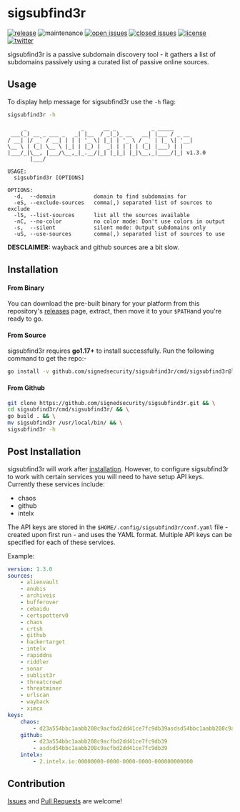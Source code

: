 # sigsubfind3r

[![release](https://img.shields.io/github/release/signedsecurity/sigsubfind3r?style=flat&color=0040ff)](https://github.com/signedsecurity/sigsubfind3r/releases) ![maintenance](https://img.shields.io/badge/maintained%3F-yes-0040ff.svg) [![open issues](https://img.shields.io/github/issues-raw/signedsecurity/sigsubfind3r.svg?style=flat&color=0040ff)](https://github.com/signedsecurity/sigsubfind3r/issues?q=is:issue+is:open) [![closed issues](https://img.shields.io/github/issues-closed-raw/signedsecurity/sigsubfind3r.svg?style=flat&color=0040ff)](https://github.com/signedsecurity/sigsubfind3r/issues?q=is:issue+is:closed) [![license](https://img.shields.io/badge/license-MIT-gray.svg?colorB=0040FF)](https://github.com/signedsecurity/sigsubfind3r/blob/master/LICENSE) [![twitter](https://img.shields.io/badge/twitter-@signedsecurity-0040ff.svg)](https://twitter.com/signedsecurity)

sigsubfind3r is a passive subdomain discovery tool - it gathers a list of subdomains passively using a curated list of passive online sources.

## Usage

To display help message for sigsubfind3r use the `-h` flag:

```bash
sigsubfind3r -h
```

```text
     _                 _      __ _           _ _____
 ___(_) __ _ ___ _   _| |__  / _(_)_ __   __| |___ / _ __
/ __| |/ _` / __| | | | '_ \| |_| | '_ \ / _` | |_ \| '__|
\__ \ | (_| \__ \ |_| | |_) |  _| | | | | (_| |___) | |
|___/_|\__, |___/\__,_|_.__/|_| |_|_| |_|\__,_|____/|_| v1.3.0
       |___/

USAGE:
  sigsubfind3r [OPTIONS]

OPTIONS:
  -d,  --domain            domain to find subdomains for
  -eS, --exclude-sources   comma(,) separated list of sources to exclude
  -lS, --list-sources      list all the sources available
  -nC, --no-color          no color mode: Don't use colors in output
  -s,  --silent            silent mode: Output subdomains only
  -uS, --use-sources       comma(,) separated list of sources to use
```

**DESCLAIMER:** wayback and github sources are a bit slow.

## Installation

#### From Binary

You can download the pre-built binary for your platform from this repository's [releases](https://github.com/signedsecurity/sigsubfind3r/releases/) page, extract, then move it to your `$PATH`and you're ready to go.

#### From Source

sigsubfind3r requires **go1.17+** to install successfully. Run the following command to get the repo:-

```bash
go install -v github.com/signedsecurity/sigsubfind3r/cmd/sigsubfind3r@latest
```

#### From Github

```bash
git clone https://github.com/signedsecurity/sigsubfind3r.git && \
cd sigsubfind3r/cmd/sigsubfind3r/ && \
go build . && \
mv sigsubfind3r /usr/local/bin/ && \
sigsubfind3r -h
```

## Post Installation

sigsubfind3r will work after [installation](#installation). However, to configure sigsubfind3r to work with certain services you will need to have setup API keys. Currently these services include:

* chaos
* github
* intelx

The API keys are stored in the `$HOME/.config/sigsubfind3r/conf.yaml` file - created upon first run - and uses the YAML format. Multiple API keys can be specified for each of these services.

Example:

```yaml
version: 1.3.0
sources:
    - alienvault
    - anubis
    - archiveis
    - bufferover
    - cebaidu
    - certspotterv0
    - chaos
    - crtsh
    - github
    - hackertarget
    - intelx
    - rapiddns
    - riddler
    - sonar
    - sublist3r
    - threatcrowd
    - threatminer
    - urlscan
    - wayback
    - ximcx
keys:
    chaos:
        - d23a554bbc1aabb208c9acfbd2dd41ce7fc9db39asdsd54bbc1aabb208c9acfb
    github:
        - d23a554bbc1aabb208c9acfbd2dd41ce7fc9db39
        - asdsd54bbc1aabb208c9acfbd2dd41ce7fc9db39
    intelx:
        - 2.intelx.io:00000000-0000-0000-0000-000000000000
```
## Contribution

[Issues](https://github.com/signedsecurity/sigsubfind3r/issues) and [Pull Requests](https://github.com/signedsecurity/sigsubfind3r/pulls) are welcome! 